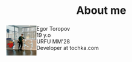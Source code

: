 <h1 align="center">About me</h1>

###

<div align="left">
<div>
  <img src="https://github.com/cu-e/cu-e/blob/main/2024-10-27%2018.27.04.jpg" height="80" alt="gitlab logo" align="left" />
  <div>
    Egor Toropov <br>
    19 y.o <br>
    URFU ММ'28 <br>
    Developer at tochka.com <br>
  </div>
<!-- </div>
  <br>
  <table>
  <br>
    <td align="center">
 В основном я работал на бек Java (Spring) и TS (Angular, React) БД (psql, redis) DevOps (docker, unix, CI/CD). Из интересного: Занимался разработкой бэкенд-части сайта для интернет-магазина мерча. Также создавал персонализированный лаунчер для Minecraft-сервера (фронтенд на TS с использованием React) и сайт к нему (React). В настоящее время немного работаю над стартапом в области образования (Angular, Spring), который направлен на помощь учителям и репетиторам. <br>
Участвовал в хакатоне от Т-банка и ВШЭ, PROD. Также участвовал (курировал) на хакатоне от ИТМО. ИИ акатон от «Цифровой прорыв». И совсем недавно взяли 5 место на хаке от ЭкспоБанка. <br><br>
В данный момент студент МатМехa (Прикладной Математики) в УрФУ.
      </td>
  </table>
</div> -->
  <!--
<h3 align="left">Links</h3>
 <!--
###

 <!--
<div align="left">
  <a target="_blank" href="https://gitlab.com/cu-e" ><img src="https://skillicons.dev/icons?i=gitlab" height="40" alt="gitlab logo"  /></a>
  <a target="_blank" href="https://github.com/cu-e/" ><img src="https://skillicons.dev/icons?i=github" height="40" alt="github logo"  /></a>
  <a target="_blank" href="t.me/cuee_e" ><img src="https://github.com/gauravghongde/social-icons/blob/master/SVG/Color/Telegram.svg" height="40" alt="vk logo"  />
</div> 
<h2>Мой стек:</h2>
<h3 align="center">BackEnd</h3>
<div align="center">
  <img src="https://skillicons.dev/icons?i=java" height="40" alt="java logo"  />
  <img width="12" />
  <img src="https://skillicons.dev/icons?i=gradle" height="40" alt="gradle logo"  />
  <img width="12" />
  <img src="https://skillicons.dev/icons?i=maven" height="40" alt="apachemaven logo"  />
  <img width="12" />
  <img src="https://skillicons.dev/icons?i=spring" height="40" alt="spring logo"  />
  <img width="12" />
  <img src="https://skillicons.dev/icons?i=hibernate" height="40" alt="hibernate logo"  />
  <img width="12" />
  <img src="https://skillicons.dev/icons?i=mysql" height="40" alt="mysql logo"  />
  <img width="12" />
  <img src="https://skillicons.dev/icons?i=postgres" height="40" alt="postgresql logo"  />
  <img width="12" />
  <img src="https://skillicons.dev/icons?i=redis" height="40" alt="redis logo"  />
  <img width="12" />
  <img src="https://skillicons.dev/icons?i=kafka" height="40" alt="apachekafka logo"  />
</div>
<h3 align="center">FrontEnd</h3>
<div align="center">
  <img src="https://skillicons.dev/icons?i=js" height="40" alt="javascript logo"  />
  <img width="12" />
  <img src="https://skillicons.dev/icons?i=ts" height="40" alt="typescript logo"  />
  <img width="12" />
  <img src="https://skillicons.dev/icons?i=html" height="40" alt="html5 logo"  />
  <img width="12" />
  <img src="https://skillicons.dev/icons?i=css" height="40" alt="css3 logo"  />
  <img width="12" />
  <img src="https://skillicons.dev/icons?i=bun" height="40" alt="bun logo"  />
  <img width="12" />
  <img src="https://skillicons.dev/icons?i=rollupjs" height="40" alt="rollupdotjs logo"  />
  <img width="12" />
  <img src="https://skillicons.dev/icons?i=webpack" height="40" alt="webpack logo"  />
  <img width="12" />
  <img src="https://skillicons.dev/icons?i=vite" height="40" alt="vite logo"  />
  <img width="12" />
  <img src="https://skillicons.dev/icons?i=angular" height="40" alt="angularjs logo"  />
  <img width="12" />
  <img src="https://skillicons.dev/icons?i=react" height="40" alt="react logo"  />
  <img width="12" />
  <img src="https://skillicons.dev/icons?i=redux" height="40" alt="redux logo"  />
  <img width="12" />
  <img src="https://skillicons.dev/icons?i=electron" height="40" alt="electron logo"  />
  <img width="12" />
  <img src="https://skillicons.dev/icons?i=threejs" height="40" alt="threejs logo"  />
  <img width="12" />
  <img src="https://skillicons.dev/icons?i=codepen" height="40" alt="codepen logo"  />
</div>
###
<h3 align="center">DevOps</h3>
###
<div align="center">
  <img src="https://skillicons.dev/icons?i=linux" height="40" alt="linux logo"  />
  <img width="12" />
  <img src="https://skillicons.dev/icons?i=bash" height="40" alt="bash logo"  />
  <img width="12" />
  <img src="https://skillicons.dev/icons?i=neovim" height="40" alt="neovim logo"  />
  <img width="12" />
  <img src="https://skillicons.dev/icons?i=git" height="40" alt="git logo"  />
  <img width="12" />
  <img src="https://skillicons.dev/icons?i=nginx" height="40" alt="nginx logo"  />
  <img width="12" />
  <img src="https://skillicons.dev/icons?i=docker" height="40" alt="docker logo"  />
  <img width="12" />
  <img src="https://skillicons.dev/icons?i=cloudflare" height="40" alt="cloudflare logo"  />
  <img width="12" />
  <img src="https://skillicons.dev/icons?i=gitlab" height="40" alt="gitlab logo"  />
  <img width="12" />
  <img src="https://skillicons.dev/icons?i=vercel" height="40" alt="vercel logo"  />
</div>
###
 -->
